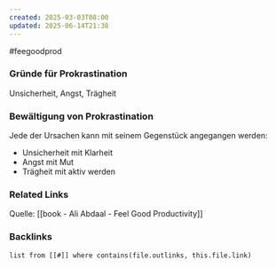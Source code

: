 ```yaml
---
created: 2025-03-03T08:00
updated: 2025-06-14T21:38
---
```

#feegoodprod 

### Gründe für Prokrastination
Unsicherheit, Angst, Trägheit

### Bewältigung von Prokrastination
Jede der Ursachen kann mit seinem Gegenstück angegangen werden:
- Unsicherheit mit Klarheit
- Angst mit Mut
- Trägheit mit aktiv werden 


### Related Links
Quelle: [[book - Ali Abdaal - Feel Good Productivity]] 


### Backlinks
```dataview 
list from [[#]] where contains(file.outlinks, this.file.link)
```

